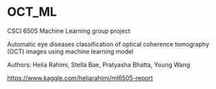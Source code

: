 # OCT_ML
CSCI 6505 Machine Learning group project

Automatic eye diseases classification of optical coherence tomography (OCT) images using machine learning model

Authors: Helia Rahimi, Stella Bae, Pratyasha Bhatta, Young Wang

https://www.kaggle.com/heliarahimi/ml6505-report
